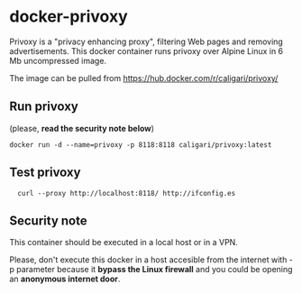 # docker-privoxy

Privoxy is a "privacy enhancing proxy", filtering Web pages and removing advertisements. This docker container runs privoxy over Alpine Linux in 6 Mb uncompressed image.

The image can be pulled from https://hub.docker.com/r/caligari/privoxy/

## Run privoxy

(please, __read the security note below__)

    docker run -d --name=privoxy -p 8118:8118 caligari/privoxy:latest
    
## Test privoxy

      curl --proxy http://localhost:8118/ http://ifconfig.es
      
## Security note

This container should be executed in a local host or in a VPN.

Please, don't execute this docker in a host accesible from the internet with -p parameter because it __bypass the Linux firewall__ and you could be opening an __anonymous internet door__.

